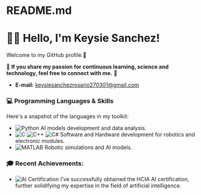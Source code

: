 # README.md

# 👋🏼 Hello, I'm Keysie Sanchez!

Welcome to my GitHub profile.🚀

🌟 **If you share my passion for continuous learning, science and technology, feel free to connect with me.** 🌟

- **E-mail:** keysiesanchezrosario270301@gmail.com

### 💻 Programming Languages & Skills

Here's a snapshot of the languages in my toolkit:

- ![Python](https://img.shields.io/badge/-Python-3776AB?style=flat-square&logo=python&logoColor=white) AI models development and data analysis.
- ![C](https://img.shields.io/badge/-C-00599C?style=flat-square&logo=c&logoColor=white) ![C++](https://img.shields.io/badge/-C++-00599C?style=flat-square&logo=cplusplus&logoColor=white) ![C#](https://img.shields.io/badge/-C%23-239120?style=flat-square&logo=csharp&logoColor=white) Software and Hardware development for robotics and electronic modules.
- ![MATLAB](https://img.shields.io/badge/-MATLAB-0076A8?style=flat-square&logo=mathworks&logoColor=white) Robotic simulations and AI models.

### 🎓 Recent Achievements:
  
- ![AI Certification](https://img.shields.io/badge/-HCIA%20AI%20Certification-FF6A00?style=flat-square&logo=huawei&logoColor=white) I've successfully obtained the HCIA AI certification, further solidifying my expertise in the field of artificial intelligence.

